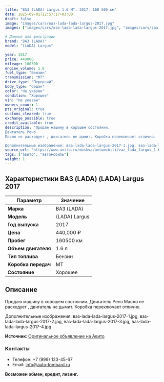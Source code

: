 ```yaml
---
title: "ВАЗ (LADA) Largus 1.6 MT, 2017, 160 500 км"
date: 2025-09-01T22:57:17+03:00
draft: false
image: "images/cars/ваз-lada-lada-largus-2017.jpg"
images: ["images/cars/ваз-lada-lada-largus-2017.jpg", "images/cars/ваз-lada-lada-largus-2017-1.jpg", "images/cars/ваз-lada-lada-largus-2017-2.jpg", "images/cars/ваз-lada-lada-largus-2017-3.jpg", "images/cars/ваз-lada-lada-largus-2017-4.jpg"]

# Данные для фильтрации
brand: "ВАЗ (LADA)"
model: "(LADA) Largus"

year: 2017
price: 440000
mileage: 160500
engine_volume: 1.6
fuel_type: "Бензин"
transmission: "MT"
drive_type: "Передний"
body_type: "Седан"
color: "Не указан"
condition: "Хорошее"
vin: "Не указан"
owners_count: 1
pts_original: true
customs_cleared: true
exchange_possible: true
credit_available: true
description: "Продаю машину в хорошем состоянии.
Двигатель Рено
Масло не расходует , двигатель не дымит. Коробка переключает отлично.

Дополнительные изображения: ваз-lada-lada-largus-2017-1.jpg, ваз-lada-lada-largus-2017-2.jpg, ваз-lada-lada-largus-2017-3.jpg, ваз-lada-lada-largus-2017-4.jpg"
source_url: "https://www.avito.ru/moskva/avtomobili/vaz_lada_largus_1.6_mt_2017_160_500_km_7558064659?context=H4sIAAAAAAAA_wE_AMD_YToyOntzOjEzOiJsb2NhbFByaW9yaXR5IjtiOjA7czoxOiJ4IjtzOjE2OiIyWlhqclRINHpVcm5MS2NEIjt9e6dL5z8AAAA"
tags: ["авито", "автомобиль"]
weight: 1
---
```


## Характеристики ВАЗ (LADA) (LADA) Largus 2017

| Параметр | Значение |
|----------|----------|
| **Марка** | ВАЗ (LADA) |
| **Модель** | (LADA) Largus |
| **Год выпуска** | 2017 |
| **Цена** | 440,000 ₽ |
| **Пробег** | 160500 км |
| **Объем двигателя** | 1.6 л |
| **Тип топлива** | Бензин |
| **Коробка передач** | MT |
| **Состояние** | Хорошее |

## Описание

Продаю машину в хорошем состоянии.
Двигатель Рено
Масло не расходует , двигатель не дымит. Коробка переключает отлично.

Дополнительные изображения: ваз-lada-lada-largus-2017-1.jpg, ваз-lada-lada-largus-2017-2.jpg, ваз-lada-lada-largus-2017-3.jpg, ваз-lada-lada-largus-2017-4.jpg

**Источник**: [Оригинальное объявление на Авито](https://www.avito.ru/moskva/avtomobili/vaz_lada_largus_1.6_mt_2017_160_500_km_7558064659?context=H4sIAAAAAAAA_wE_AMD_YToyOntzOjEzOiJsb2NhbFByaW9yaXR5IjtiOjA7czoxOiJ4IjtzOjE2OiIyWlhqclRINHpVcm5MS2NEIjt9e6dL5z8AAAA)

### Контакты
- Телефон: +7 (999) 123-45-67
- Email: info@auto-lombard.ru

**Возможен обмен, кредит, лизинг.**
